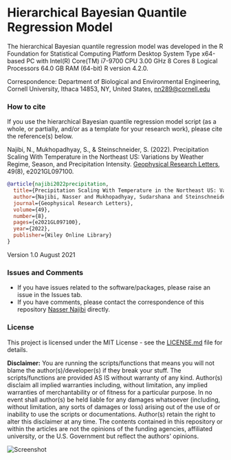 # Hierarchical Bayesian Quantile Regression Model

The hierarchical Bayesian quantile regression model was developed in the R Foundation for Statistical Computing Platform Desktop System Type x64-based PC with Intel(R) Core(TM) i7-9700 CPU 3.00 GHz 8 Cores 8 Logical Processors 64.0 GB RAM (64-bit) R version 4.2.0.

Correspondence: Department of Biological and Environmental Engineering, Cornell University, Ithaca 14853, NY, United States, nn289@cornell.edu

### How to cite
If you use the hierarchical Bayesian quantile regression model script (as a whole, or partially, and/or as a template for your research work), please cite the reference(s) below.

Najibi, N., Mukhopadhyay, S., & Steinschneider, S. (2022). Precipitation Scaling With Temperature in the Northeast US: Variations by Weather Regime, Season, and Precipitation Intensity. [Geophysical Research Letters](https://doi.org/10.1029/2021GL097100), 49(8), e2021GL097100.

```bibtex
@article{najibi2022precipitation,
  title={Precipitation Scaling With Temperature in the Northeast US: Variations by Weather Regime, Season, and Precipitation Intensity},
  author={Najibi, Nasser and Mukhopadhyay, Sudarshana and Steinschneider, Scott},
  journal={Geophysical Research Letters},
  volume={49},
  number={8},
  pages={e2021GL097100},
  year={2022},
  publisher={Wiley Online Library}
}
```

Version 1.0 August 2021

### Issues and Comments

- If you have issues related to the software/packages, please raise an issue in the Issues tab.
- If you have comments, please contact the correspondence of this repository [Nasser Najibi](https://nassernajibi.com) directly.

### License
This project is licensed under the MIT License - see the [LICENSE.md](https://github.com/nassernajibi/hierarchical-Bayesian-quantile-regression-model/blob/ef2c5dc5bcee79bddd2158fb43f23879a0798066/LICENSE) file for details.

**Disclaimer:**
You are running the scripts/functions that means you will not blame the author(s)/developer(s) if they break your stuff.
The scripts/functions are provided AS IS without warranty of any kind. Author(s) disclaim all implied warranties including, without limitation, any implied warranties of merchantability or of fitness for a particular purpose. 
In no event shall author(s) be held liable for any damages whatsoever (including, without limitation, any sorts of damages or loss) arising out of the use of or inability to use the scripts or documentations.
Author(s) retain the right to alter this disclaimer at any time.
The contents contained in this repository or within the articles are not the opinions of the funding agencies, affiliated university, or the U.S. Government but reflect the authors' opinions.

![Screenshot](https://brand.cornell.edu/assets/images/examples/trademarks/brand_registered.svg)

